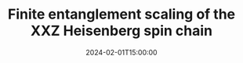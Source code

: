 ---
date: "2024-02-01T15:00:00"
speaker: Rui-Zhen Huang
affiliation:  Ghent University
title: "Finite entanglement scaling of the XXZ Heisenberg spin chain"
type: seminar
abstract: false
---
